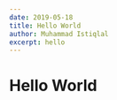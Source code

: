 ```yaml
---
date: 2019-05-18
title: Hello World
author: Muhammad Istiqlal
excerpt: hello
---
```


# Hello World
